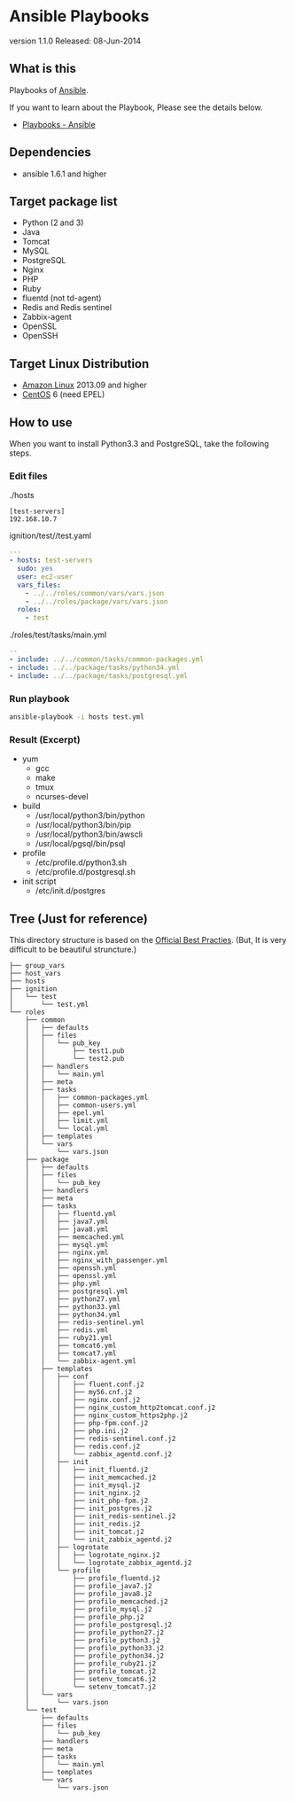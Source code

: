 # Ansible Playbooks

version 1.1.0
Released: 08-Jun-2014

## What is this

Playbooks of [Ansible](http://www.ansible.com/home).

If you want to learn about the Playbook, Please see the details below.

- [Playbooks - Ansible ](http://docs.ansible.com/playbooks.html)

## Dependencies

- ansible 1.6.1 and higher

## Target package list

- Python (2 and 3)
- Java
- Tomcat
- MySQL
- PostgreSQL
- Nginx
- PHP
- Ruby
- fluentd (not td-agent)
- Redis and Redis sentinel
- Zabbix-agent
- OpenSSL
- OpenSSH

## Target Linux Distribution

- [Amazon Linux](http://aws.amazon.com/jp/amazon-linux-ami/) 2013.09 and higher
- [CentOS](http://www.centos.org) 6 (need EPEL)

## How to use

When you want to install Python3.3 and PostgreSQL, take the following steps.

### Edit files

./hosts

```ini:hosts
[test-servers]
192.168.10.7
```

ignition/test//test.yaml

```yaml:test.yaml
---
- hosts: test-servers
  sudo: yes
  user: ec2-user
  vars_files:
    - ../../roles/common/vars/vars.json
    - ../../roles/package/vars/vars.json
  roles:
    - test
```

./roles/test/tasks/main.yml

```yaml:main.yml
--
- include: ../../common/tasks/common-packages.yml
- include: ../../package/tasks/python34.yml
- include: ../../package/tasks/postgresql.yml
```

### Run playbook

```sh
ansible-playbook -i hosts test.yml
```

### Result (Excerpt)

- yum
    - gcc
    - make
    - tmux
    - ncurses-devel
- build
    - /usr/local/python3/bin/python
    - /usr/local/python3/bin/pip
    - /usr/local/python3/bin/awscli
    - /usr/local/pgsql/bin/psql
- profile
    - /etc/profile.d/python3.sh
    - /etc/profile.d/postgresql.sh
- init script
    - /etc/init.d/postgres

## Tree (Just for reference)

This directory structure is based on the [Official Best Practies](http://docs.ansible.com/playbooks_best_practices.html). (But, It is very difficult to be beautiful struncture.)

```
├── group_vars
├── host_vars
├── hosts
├── ignition
│   └── test
│       └── test.yml
└── roles
    ├── common
    │   ├── defaults
    │   ├── files
    │   │   └── pub_key
    │   │       ├── test1.pub
    │   │       └── test2.pub
    │   ├── handlers
    │   │   └── main.yml
    │   ├── meta
    │   ├── tasks
    │   │   ├── common-packages.yml
    │   │   ├── common-users.yml
    │   │   ├── epel.yml
    │   │   ├── limit.yml
    │   │   └── local.yml
    │   ├── templates
    │   └── vars
    │       └── vars.json
    ├── package
    │   ├── defaults
    │   ├── files
    │   │   └── pub_key
    │   ├── handlers
    │   ├── meta
    │   ├── tasks
    │   │   ├── fluentd.yml
    │   │   ├── java7.yml
    │   │   ├── java8.yml
    │   │   ├── memcached.yml
    │   │   ├── mysql.yml
    │   │   ├── nginx.yml
    │   │   ├── nginx_with_passenger.yml
    │   │   ├── openssh.yml
    │   │   ├── openssl.yml
    │   │   ├── php.yml
    │   │   ├── postgresql.yml
    │   │   ├── python27.yml
    │   │   ├── python33.yml
    │   │   ├── python34.yml
    │   │   ├── redis-sentinel.yml
    │   │   ├── redis.yml
    │   │   ├── ruby21.yml
    │   │   ├── tomcat6.yml
    │   │   ├── tomcat7.yml
    │   │   └── zabbix-agent.yml
    │   ├── templates
    │   │   ├── conf
    │   │   │   ├── fluent.conf.j2
    │   │   │   ├── my56.cnf.j2
    │   │   │   ├── nginx.conf.j2
    │   │   │   ├── nginx_custom_http2tomcat.conf.j2
    │   │   │   ├── nginx_custom_https2php.j2
    │   │   │   ├── php-fpm.conf.j2
    │   │   │   ├── php.ini.j2
    │   │   │   ├── redis-sentinel.conf.j2
    │   │   │   ├── redis.conf.j2
    │   │   │   └── zabbix_agentd.conf.j2
    │   │   ├── init
    │   │   │   ├── init_fluentd.j2
    │   │   │   ├── init_memcached.j2
    │   │   │   ├── init_mysql.j2
    │   │   │   ├── init_nginx.j2
    │   │   │   ├── init_php-fpm.j2
    │   │   │   ├── init_postgres.j2
    │   │   │   ├── init_redis-sentinel.j2
    │   │   │   ├── init_redis.j2
    │   │   │   ├── init_tomcat.j2
    │   │   │   └── init_zabbix_agentd.j2
    │   │   ├── logrotate
    │   │   │   ├── logrotate_nginx.j2
    │   │   │   └── logrotate_zabbix_agentd.j2
    │   │   └── profile
    │   │       ├── profile_fluentd.j2
    │   │       ├── profile_java7.j2
    │   │       ├── profile_java8.j2
    │   │       ├── profile_memcached.j2
    │   │       ├── profile_mysql.j2
    │   │       ├── profile_php.j2
    │   │       ├── profile_postgresql.j2
    │   │       ├── profile_python27.j2
    │   │       ├── profile_python3.j2
    │   │       ├── profile_python33.j2
    │   │       ├── profile_python34.j2
    │   │       ├── profile_ruby21.j2
    │   │       ├── profile_tomcat.j2
    │   │       ├── setenv_tomcat6.j2
    │   │       └── setenv_tomcat7.j2
    │   └── vars
    │       └── vars.json
    └── test
        ├── defaults
        ├── files
        │   └── pub_key
        ├── handlers
        ├── meta
        ├── tasks
        │   └── main.yml
        ├── templates
        └── vars
            └── vars.json
```

